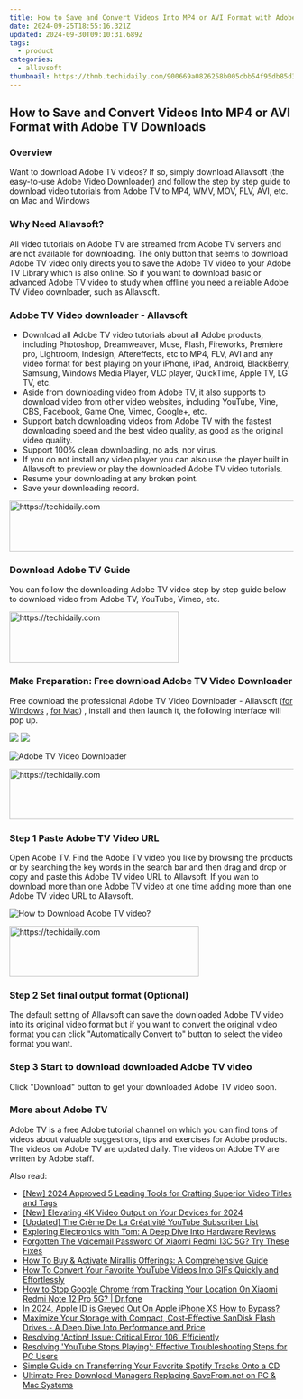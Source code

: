 ```yaml
---
title: How to Save and Convert Videos Into MP4 or AVI Format with Adobe TV Downloads
date: 2024-09-25T18:55:16.321Z
updated: 2024-09-30T09:10:31.689Z
tags:
  - product
categories:
  - allavsoft
thumbnail: https://thmb.techidaily.com/900669a0826258b005cbb54f95db85d32c0fe952715d9bffb54b8b7633050cc8.jpg
---
```


## How to Save and Convert Videos Into MP4 or AVI Format with Adobe TV Downloads

### Overview

Want to download Adobe TV videos? If so, simply download Allavsoft (the easy-to-use Adobe Video Downloader) and follow the step by step guide to download video tutorials from Adobe TV to MP4, WMV, MOV, FLV, AVI, etc. on Mac and Windows

### Why Need Allavsoft?

All video tutorials on Adobe TV are streamed from Adobe TV servers and are not available for downloading. The only button that seems to download Adobe TV video only directs you to save the Adobe TV video to your Adobe TV Library which is also online. So if you want to download basic or advanced Adobe TV video to study when offline you need a reliable Adobe TV Video downloader, such as Allavsoft.

### Adobe TV Video downloader - Allavsoft

* Download all Adobe TV video tutorials about all Adobe products, including Photoshop, Dreamweaver, Muse, Flash, Fireworks, Premiere pro, Lightroom, Indesign, Aftereffects, etc to MP4, FLV, AVI and any video format for best playing on your iPhone, iPad, Android, BlackBerry, Samsung, Windows Media Player, VLC player, QuickTime, Apple TV, LG TV, etc.
* Aside from downloading video from Adobe TV, it also supports to download video from other video websites, including YouTube, Vine, CBS, Facebook, Game One, Vimeo, Google+, etc.
* Support batch downloading videos from Adobe TV with the fastest downloading speed and the best video quality, as good as the original video quality.
* Support 100% clean downloading, no ads, nor virus.
* If you do not install any video player you can also use the player built in Allavsoft to preview or play the downloaded Adobe TV video tutorials.
* Resume your downloading at any broken point.
* Save your downloading record.

<!-- affiliate ads begin -->
<a href="https://unicoeye.pxf.io/c/5597632/2134230/18498" target="_top" id="2134230">
  <img src="//a.impactradius-go.com/display-ad/18498-2134230" border="0" alt="https://techidaily.com" width="728" height="90"/>
</a>
<img height="0" width="0" src="https://unicoeye.pxf.io/i/5597632/2134230/18498" style="position:absolute;visibility:hidden;" border="0" />
<!-- affiliate ads end -->

### Download Adobe TV Guide

You can follow the downloading Adobe TV video step by step guide below to download video from Adobe TV, YouTube, Vimeo, etc.

<!-- affiliate ads begin -->
<a href="https://aligracehair.sjv.io/c/5597632/1915805/19272" target="_top" id="1915805">
  <img src="//a.impactradius-go.com/display-ad/19272-1915805" border="0" alt="https://techidaily.com" width="300" height="90"/>
</a>
<img height="0" width="0" src="https://aligracehair.sjv.io/i/5597632/1915805/19272" style="position:absolute;visibility:hidden;" border="0" />
<!-- affiliate ads end -->

### Make Preparation: Free download Adobe TV Video Downloader

Free download the professional Adobe TV Video Downloader - Allavsoft ([for Windows](https://tools.techidaily.com/allavsoft/products/) , [for Mac](https://tools.techidaily.com/allavsoft/products/)) , install and then launch it, the following interface will pop up.

[![](https://www.allavsoft.com/how-to/../images/how-to/free-download-win.jpg)](https://tools.techidaily.com/allavsoft/products/) [![](https://www.allavsoft.com/how-to/../images/how-to/free-download-mac.jpg)](https://tools.techidaily.com/allavsoft/products/)

![Adobe TV Video Downloader](https://www.allavsoft.com/how-to/../images/allavsoft/screen-shot-600.jpg)

<!-- affiliate ads begin -->
<a href="https://ephamedtechinc.pxf.io/c/5597632/2136614/26400" target="_top" id="2136614">
  <img src="//a.impactradius-go.com/display-ad/26400-2136614" border="0" alt="https://techidaily.com" width="728" height="90"/>
</a>
<img height="0" width="0" src="https://ephamedtechinc.pxf.io/i/5597632/2136614/26400" style="position:absolute;visibility:hidden;" border="0" />
<!-- affiliate ads end -->

### Step 1 Paste Adobe TV Video URL

Open Adobe TV. Find the Adobe TV video you like by browsing the products or by searching the key words in the search bar and then drag and drop or copy and paste this Adobe TV video URL to Allavsoft. If you wan to download more than one Adobe TV video at one time adding more than one Adobe TV video URL to Allavsoft.

![How to Download Adobe TV video?](https://www.allavsoft.com/how-to/../images/how-to/download-rtmp-video/download-rtmp-video.jpg)

<!-- affiliate ads begin -->
<a href="https://aligracehair.sjv.io/c/5597632/2135402/19272" target="_top" id="2135402">
  <img src="//a.impactradius-go.com/display-ad/19272-2135402" border="0" alt="https://techidaily.com" width="336" height="90"/>
</a>
<img height="0" width="0" src="https://aligracehair.sjv.io/i/5597632/2135402/19272" style="position:absolute;visibility:hidden;" border="0" />
<!-- affiliate ads end -->

### Step 2 Set final output format (Optional)

The default setting of Allavsoft can save the downloaded Adobe TV video into its original video format but if you want to convert the original video format you can click "Automatically Convert to" button to select the video format you want.

### Step 3 Start to download downloaded Adobe TV video

Click "Download" button to get your downloaded Adobe TV video soon.

### More about Adobe TV

Adobe TV is a free Adobe tutorial channel on which you can find tons of videos about valuable suggestions, tips and exercises for Adobe products. The videos on Adobe TV are updated daily. The videos on Adobe TV are written by Adobe staff.

<ins class="adsbygoogle"
     style="display:block"
     data-ad-format="autorelaxed"
     data-ad-client="ca-pub-7571918770474297"
     data-ad-slot="1223367746"></ins>

<ins class="adsbygoogle"
     style="display:block"
     data-ad-client="ca-pub-7571918770474297"
     data-ad-slot="8358498916"
     data-ad-format="auto"
     data-full-width-responsive="true"></ins>

<span class="atpl-alsoreadstyle">Also read:</span>
<div><ul>
<li><a href="https://facebook-video-footage.techidaily.com/new-2024-approved-5-leading-tools-for-crafting-superior-video-titles-and-tags/"><u>[New] 2024 Approved 5 Leading Tools for Crafting Superior Video Titles and Tags</u></a></li>
<li><a href="https://screen-capture.techidaily.com/new-elevating-4k-video-output-on-your-devices-for-2024/"><u>[New] Elevating 4K Video Output on Your Devices for 2024</u></a></li>
<li><a href="https://youtube-blog.techidaily.com/ed-the-creme-de-la-creativite-youtube-subscriber-list/"><u>[Updated] The Crème De La Créativité YouTube Subscriber List</u></a></li>
<li><a href="https://hardware-help.techidaily.com/exploring-electronics-with-tom-a-deep-dive-into-hardware-reviews/"><u>Exploring Electronics with Tom: A Deep Dive Into Hardware Reviews</u></a></li>
<li><a href="https://unlock-android.techidaily.com/forgotten-the-voicemail-password-of-xiaomi-redmi-13c-5g-try-these-fixes-by-drfone-android/"><u>Forgotten The Voicemail Password Of Xiaomi Redmi 13C 5G? Try These Fixes</u></a></li>
<li><a href="https://fox-ssl.techidaily.com/how-to-buy-and-activate-mirallis-offerings-a-comprehensive-guide/"><u>How To Buy & Activate Mirallis Offerings: A Comprehensive Guide</u></a></li>
<li><a href="https://fox-ssl.techidaily.com/how-to-convert-your-favorite-youtube-videos-into-gifs-quickly-and-effortlessly/"><u>How To Convert Your Favorite YouTube Videos Into GIFs Quickly and Effortlessly</u></a></li>
<li><a href="https://change-location.techidaily.com/how-to-stop-google-chrome-from-tracking-your-location-on-xiaomi-redmi-note-12-pro-5g-drfone-by-drfone-virtual-android/"><u>How to Stop Google Chrome from Tracking Your Location On Xiaomi Redmi Note 12 Pro 5G? | Dr.fone</u></a></li>
<li><a href="https://apple-account.techidaily.com/in-2024-apple-id-is-greyed-out-on-apple-iphone-xs-how-to-bypass-by-drfone-ios/"><u>In 2024, Apple ID is Greyed Out On Apple iPhone XS How to Bypass?</u></a></li>
<li><a href="https://win-community.techidaily.com/maximize-your-storage-with-compact-cost-effective-sandisk-flash-drives-a-deep-dive-into-performance-and-price/"><u>Maximize Your Storage with Compact, Cost-Effective SanDisk Flash Drives - A Deep Dive Into Performance and Price</u></a></li>
<li><a href="https://fox-ssl.techidaily.com/resolving-action-issue-critical-error-106-efficiently/"><u>Resolving 'Action! Issue: Critical Error 106' Efficiently</u></a></li>
<li><a href="https://fox-ssl.techidaily.com/resolving-youtube-stops-playing-effective-troubleshooting-steps-for-pc-users/"><u>Resolving 'YouTube Stops Playing': Effective Troubleshooting Steps for PC Users</u></a></li>
<li><a href="https://fox-ssl.techidaily.com/simple-guide-on-transferring-your-favorite-spotify-tracks-onto-a-cd/"><u>Simple Guide on Transferring Your Favorite Spotify Tracks Onto a CD</u></a></li>
<li><a href="https://fox-ssl.techidaily.com/ultimate-free-download-managers-replacing-savefromnet-on-pc-and-mac-systems/"><u>Ultimate Free Download Managers Replacing SaveFrom.net on PC & Mac Systems</u></a></li>
</ul></div>

